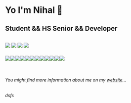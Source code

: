 
<h1>Yo I'm Nihal 👋</h1>
<h2>Student && HS Senior && Developer</h2>
<br>
<a href="https://www.instagram.com/nihxlnooney_/"><img src="https://img.icons8.com/ios/50/000000/instagram-new--v1.png"/></a>
        <a href = "mailto:nooney.nihal@Gmail.com"> <img src="https://img.icons8.com/ios-filled/50/000000/gmail-new.png"/></a>
      <a href="https://www.linkedin.com/in/nihalraj-nooney-56a1b01ba/"><img src="https://img.icons8.com/ios-filled/50/000000/linkedin.png"/></a>
       <a href="https://nihalrajnooney.xyz/"><img src="https://img.icons8.com/dotty/52/000000/portfolio.png"/></a>

<h3><img src="https://img.icons8.com/color/48/000000/c-plus-plus-logo.png"/><img src="https://img.icons8.com/ios/50/000000/java-coffee-cup-logo--v1.png"/><img src="https://img.icons8.com/color/48/000000/html-5--v1.png"/><img src="https://img.icons8.com/color-glass/48/000000/css.png"/><img src="https://img.icons8.com/fluent/48/000000/android.png"/><img src="https://img.icons8.com/color/48/000000/javascript--v1.png"/><img src="https://img.icons8.com/color/48/000000/firebase.png"/><img src="https://img.icons8.com/color/48/000000/mongodb.png"/><img src="https://img.icons8.com/color/48/000000/swift.png"/><img src="https://img.icons8.com/ios-glyphs/48/000000/react.png"/><img src="https://img.icons8.com/color/48/000000/python--v1.png"/><img src="https://img.icons8.com/color/48/000000/kotlin.png"/></h3>
<p>
  <br>
<h6>You might find more information about me on my <a href = "https://nihalrajnooney.xyz/" >website</a>...<h6>

  
dsfs
